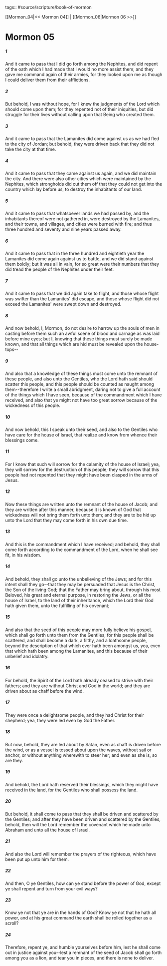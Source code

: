 tags:: #source/scripture/book-of-mormon

[[Mormon_04|<< Mormon 04]] | [[Mormon_06|Mormon 06 >>]]

# Mormon 05

##### 1

And it came to pass that I did go forth among the Nephites, and did repent of the oath which I had made that I would no more assist them; and they gave me command again of their armies, for they looked upon me as though I could deliver them from their afflictions.

##### 2

But behold, I was without hope, for I knew the judgments of the Lord which should come upon them; for they repented not of their iniquities, but did struggle for their lives without calling upon that Being who created them.

##### 3

And it came to pass that the Lamanites did come against us as we had fled to the city of Jordan; but behold, they were driven back that they did not take the city at that time.

##### 4

And it came to pass that they came against us again, and we did maintain the city. And there were also other cities which were maintained by the Nephites, which strongholds did cut them off that they could not get into the country which lay before us, to destroy the inhabitants of our land.

##### 5

And it came to pass that whatsoever lands we had passed by, and the inhabitants thereof were not gathered in, were destroyed by the Lamanites, and their towns, and villages, and cities were burned with fire; and thus three hundred and seventy and nine years passed away.

##### 6

And it came to pass that in the three hundred and eightieth year the Lamanites did come again against us to battle, and we did stand against them boldly; but it was all in vain, for so great were their numbers that they did tread the people of the Nephites under their feet.

##### 7

And it came to pass that we did again take to flight, and those whose flight was swifter than the Lamanites' did escape, and those whose flight did not exceed the Lamanites' were swept down and destroyed.

##### 8

And now behold, I, Mormon, do not desire to harrow up the souls of men in casting before them such an awful scene of blood and carnage as was laid before mine eyes; but I, knowing that these things must surely be made known, and that all things which are hid must be revealed upon the house-tops--

##### 9

And also that a knowledge of these things must come unto the remnant of these people, and also unto the Gentiles, who the Lord hath said should scatter this people, and this people should be counted as naught among them--therefore I write a small abridgment, daring not to give a full account of the things which I have seen, because of the commandment which I have received, and also that ye might not have too great sorrow because of the wickedness of this people.

##### 10

And now behold, this I speak unto their seed, and also to the Gentiles who have care for the house of Israel, that realize and know from whence their blessings come.

##### 11

For I know that such will sorrow for the calamity of the house of Israel; yea, they will sorrow for the destruction of this people; they will sorrow that this people had not repented that they might have been clasped in the arms of Jesus.

##### 12

Now these things are written unto the remnant of the house of Jacob; and they are written after this manner, because it is known of God that wickedness will not bring them forth unto them; and they are to be hid up unto the Lord that they may come forth in his own due time.

##### 13

And this is the commandment which I have received; and behold, they shall come forth according to the commandment of the Lord, when he shall see fit, in his wisdom.

##### 14

And behold, they shall go unto the unbelieving of the Jews; and for this intent shall they go--that they may be persuaded that Jesus is the Christ, the Son of the living God; that the Father may bring about, through his most Beloved, his great and eternal purpose, in restoring the Jews, or all the house of Israel, to the land of their inheritance, which the Lord their God hath given them, unto the fulfilling of his covenant;

##### 15

And also that the seed of this people may more fully believe his gospel, which shall go forth unto them from the Gentiles; for this people shall be scattered, and shall become a dark, a filthy, and a loathsome people, beyond the description of that which ever hath been amongst us, yea, even that which hath been among the Lamanites, and this because of their unbelief and idolatry.

##### 16

For behold, the Spirit of the Lord hath already ceased to strive with their fathers; and they are without Christ and God in the world; and they are driven about as chaff before the wind.

##### 17

They were once a delightsome people, and they had Christ for their shepherd; yea, they were led even by God the Father.

##### 18

But now, behold, they are led about by Satan, even as chaff is driven before the wind, or as a vessel is tossed about upon the waves, without sail or anchor, or without anything wherewith to steer her; and even as she is, so are they.

##### 19

And behold, the Lord hath reserved their blessings, which they might have received in the land, for the Gentiles who shall possess the land.

##### 20

But behold, it shall come to pass that they shall be driven and scattered by the Gentiles; and after they have been driven and scattered by the Gentiles, behold, then will the Lord remember the covenant which he made unto Abraham and unto all the house of Israel.

##### 21

And also the Lord will remember the prayers of the righteous, which have been put up unto him for them.

##### 22

And then, O ye Gentiles, how can ye stand before the power of God, except ye shall repent and turn from your evil ways?

##### 23

Know ye not that ye are in the hands of God? Know ye not that he hath all power, and at his great command the earth shall be rolled together as a scroll?

##### 24

Therefore, repent ye, and humble yourselves before him, lest he shall come out in justice against you--lest a remnant of the seed of Jacob shall go forth among you as a lion, and tear you in pieces, and there is none to deliver.
